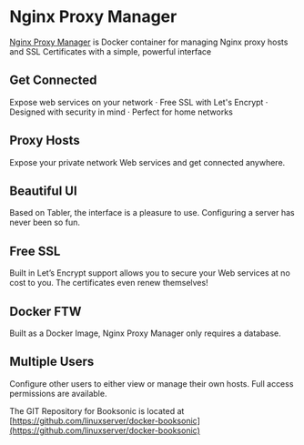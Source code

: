 # Nginx Proxy Manager

[Nginx Proxy Manager](https://[https://nginxproxymanager.com/](https://nginxproxymanager.com/))  is  Docker container for managing Nginx proxy hosts and SSL Certificates with a simple, powerful interface

## Get Connected

Expose web services on your network · Free SSL with Let's Encrypt · Designed with security in mind · Perfect for home networks

## Proxy Hosts

Expose your private network Web services and get connected anywhere.

## Beautiful UI

Based on Tabler, the interface is a pleasure to use. Configuring a server has never been so fun.

## Free SSL

Built in Let’s Encrypt support allows you to secure your Web services at no cost to you. The certificates even renew themselves!

## Docker FTW

Built as a Docker Image, Nginx Proxy Manager only requires a database.

## Multiple Users

Configure other users to either view or manage their own hosts. Full access permissions are available.

The GIT Repository for Booksonic is located at [https://github.com/linuxserver/docker-booksonic](https://github.com/linuxserver/docker-booksonic)



<!--stackedit_data:
eyJoaXN0b3J5IjpbLTE3MzE1MDU0NjIsMTE3MDgxNjE3OCwtMj
IwMzgyNDAzXX0=
-->